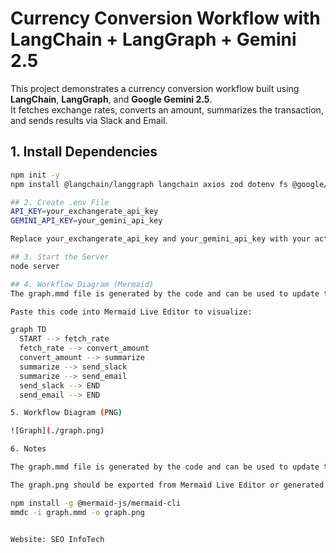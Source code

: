 # Currency Conversion Workflow with LangChain + LangGraph + Gemini 2.5

This project demonstrates a currency conversion workflow built using **LangChain**, **LangGraph**, and **Google Gemini 2.5**.  
It fetches exchange rates, converts an amount, summarizes the transaction, and sends results via Slack and Email.


## 1. Install Dependencies

```bash
npm init -y
npm install @langchain/langgraph langchain axios zod dotenv fs @google/generative-ai

## 2. Create .env File
API_KEY=your_exchangerate_api_key
GEMINI_API_KEY=your_gemini_api_key

Replace your_exchangerate_api_key and your_gemini_api_key with your actual API keys.

## 3. Start the Server
node server

## 4. Workflow Diagram (Mermaid)
The graph.mmd file is generated by the code and can be used to update the workflow diagram.

Paste this code into Mermaid Live Editor to visualize:

graph TD
  START --> fetch_rate
  fetch_rate --> convert_amount
  convert_amount --> summarize
  summarize --> send_slack
  summarize --> send_email
  send_slack --> END
  send_email --> END

5. Workflow Diagram (PNG)

![Graph](./graph.png)

6. Notes

The graph.mmd file is generated by the code and can be used to update the workflow diagram.

The graph.png should be exported from Mermaid Live Editor or generated using Mermaid CLI:

npm install -g @mermaid-js/mermaid-cli
mmdc -i graph.mmd -o graph.png


Website: SEO InfoTech
